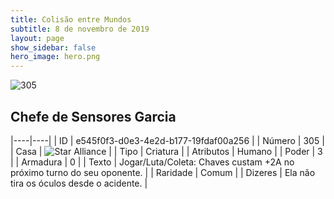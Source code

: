 ```yaml
---
title: Colisão entre Mundos
subtitle: 8 de novembro de 2019
layout: page
show_sidebar: false
hero_image: hero.png
---
```


![305](https://cdn.keyforgegame.com/media/card_front/pt/452_305_CWWPM8QQ6542_pt.png)

## Chefe de Sensores Garcia

|----|----|
| ID | e545f0f3-d0e3-4e2d-b177-19fdaf00a256 |
| Número | 305 |
| Casa | ![Star Alliance](https://archonarcana.com/images/thumb/7/7d/Star_Alliance.png/22px-Star_Alliance.png "Aliança Estelar") |
| Tipo | Criatura |
| Atributos | Humano |
| Poder | 3 |
| Armadura | 0 |
| Texto | Jogar/Luta/Coleta: Chaves custam +2A no próximo turno do seu oponente. |
| Raridade | Comum |
| Dizeres | Ela não tira os óculos desde o acidente. |
